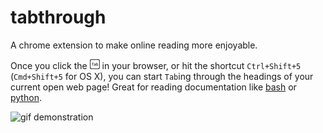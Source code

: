 # tabthrough
A chrome extension to make online reading more enjoyable. 

Once you click the ![icon](https://github.com/domspad/tabthrough/blob/master/icon16.png) in your browser, or hit the shortcut `Ctrl+Shift+5` (`Cmd+Shift+5` for OS X), you can start `Tab`ing through the headings of your current open web page!
Great for reading documentation like [bash](https://www.gnu.org/software/bash/manual/bashref.html) or [python](https://docs.python.org/3/tutorial/interpreter.html).


![gif demonstration](http://g.recordit.co/T0QGXxqVe1.gif)
